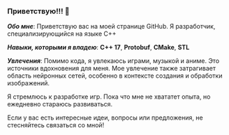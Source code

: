 ### Приветствую!!! 👋

***Обо мне***:
Приветствую вас на моей странице GitHub. Я разработчик, специализирующийся на языке C++

***Навыки, которыми я владею***:
**С++ 17**, **Protobuf**, **CMake**, **STL**

***Увлечения***:
Помимо кода, я увлекаюсь играми, музыкой и аниме. Это источники вдохновения для меня. Мое увлечение также затрагивает область нейронных сетей, особенно в контексте создания и обработки изображений.

Я стремлюсь к разработке игр. Пока что мне не хвататет опыта, но ежедневно стараюсь развиваться.

Если у вас есть интересные идеи, вопросы или предложения, не стесняйтесь связаться со мной!
